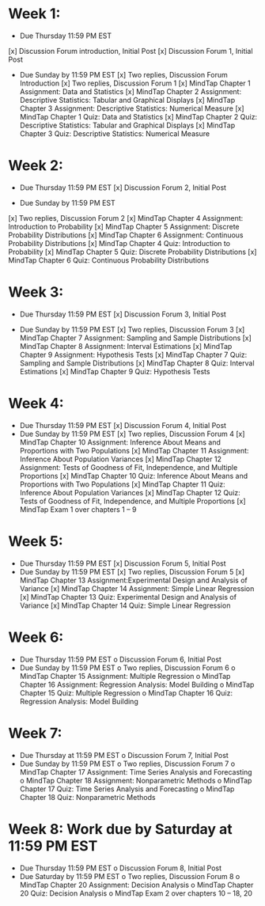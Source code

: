 # Week 1:
* Due Thursday 11:59 PM EST

[x] Discussion Forum introduction, Initial Post
[x] Discussion Forum 1, Initial Post

* Due Sunday by 11:59 PM EST
[x] Two replies, Discussion Forum Introduction
[x] Two replies, Discussion Forum 1
[x] MindTap Chapter 1 Assignment: Data and Statistics
[x] MindTap Chapter 2 Assignment: Descriptive Statistics:
Tabular and Graphical Displays
[x] MindTap Chapter 3 Assignment: Descriptive Statistics: Numerical
Measure
[x] MindTap Chapter 1 Quiz: Data and Statistics
[x] MindTap Chapter 2 Quiz: Descriptive Statistics:
Tabular and Graphical Displays
[x] MindTap Chapter 3 Quiz: Descriptive Statistics: Numerical Measure

# Week 2:
* Due Thursday 11:59 PM EST
[x] Discussion Forum 2, Initial Post

* Due Sunday by 11:59 PM EST

[x] Two replies, Discussion Forum 2
[x] MindTap Chapter 4 Assignment: Introduction to Probability
[x] MindTap Chapter 5 Assignment: Discrete Probability Distributions
[x] MindTap Chapter 6 Assignment: Continuous Probability Distributions
[x] MindTap Chapter 4 Quiz: Introduction to Probability
[x] MindTap Chapter 5 Quiz: Discrete Probability Distributions
[x] MindTap Chapter 6 Quiz: Continuous Probability Distributions

# Week 3:
* Due Thursday 11:59 PM EST
[x] Discussion Forum 3, Initial Post

* Due Sunday by 11:59 PM EST
[x] Two replies, Discussion Forum 3
[x] MindTap Chapter 7 Assignment: Sampling and Sample Distributions
[x] MindTap Chapter 8 Assignment: Interval Estimations
[x] MindTap Chapter 9 Assignment: Hypothesis Tests
[x] MindTap Chapter 7 Quiz: Sampling and Sample Distributions
[x] MindTap Chapter 8 Quiz: Interval Estimations
[x] MindTap Chapter 9 Quiz: Hypothesis Tests

# Week 4:
* Due Thursday 11:59 PM EST
[x] Discussion Forum 4, Initial Post
* Due Sunday by 11:59 PM EST
[x] Two replies, Discussion Forum 4
[x] MindTap Chapter 10 Assignment: Inference About Means and Proportions with Two Populations
[x] MindTap Chapter 11 Assignment: Inference About Population Variances
[x] MindTap Chapter 12 Assignment: Tests of Goodness of Fit, Independence, and Multiple Proportions
[x] MindTap Chapter 10 Quiz: Inference About Means and Proportions with Two Populations
[x] MindTap Chapter 11 Quiz: Inference About Population Variances
[x] MindTap Chapter 12 Quiz: Tests of Goodness of Fit, Independence, and Multiple Proportions
[x] MindTap Exam 1 over chapters 1 – 9

# Week 5:
* Due Thursday 11:59 PM EST
[x] Discussion Forum 5, Initial Post
* Due Sunday by 11:59 PM EST
[x] Two replies, Discussion Forum 5
[x]  MindTap Chapter 13 Assignment:Experimental Design and Analysis of Variance
[x]  MindTap Chapter 14 Assignment: Simple Linear Regression
[x] MindTap Chapter 13 Quiz: Experimental Design and Analysis of Variance
[x]  MindTap Chapter 14 Quiz: Simple Linear Regression

# Week 6:
* Due Thursday 11:59 PM EST
o Discussion Forum 6, Initial Post
* Due Sunday by 11:59 PM EST
o Two replies, Discussion Forum 6
o MindTap Chapter 15 Assignment: Multiple Regression
o MindTap Chapter 16 Assignment: Regression Analysis: Model Building
o MindTap Chapter 15 Quiz: Multiple Regression
o MindTap Chapter 16 Quiz: Regression Analysis: Model Building

# Week 7:
* Due Thursday at 11:59 PM EST
o Discussion Forum 7, Initial Post
* Due Sunday by 11:59 PM EST
o Two replies, Discussion Forum 7
o MindTap Chapter 17 Assignment: Time Series Analysis and Forecasting
o MindTap Chapter 18 Assignment: Nonparametric Methods
o MindTap Chapter 17 Quiz: Time Series Analysis and Forecasting
o MindTap Chapter 18 Quiz: Nonparametric Methods

# Week 8: Work due by Saturday at 11:59 PM EST
* Due Thursday 11:59 PM EST
o Discussion Forum 8, Initial Post
* Due Saturday by 11:59 PM EST
o Two replies, Discussion Forum 8
o MindTap Chapter 20 Assignment: Decision Analysis
o MindTap Chapter 20 Quiz: Decision Analysis
o MindTap Exam 2 over chapters 10 – 18, 20
